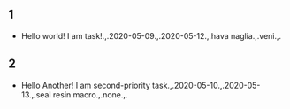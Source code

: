 ## 1
* Hello world! I am task!.,.2020-05-09.,.2020-05-12.,.hava naglia.,.veni.,.
## 2
* Hello Another! I am second-priority task.,.2020-05-10.,.2020-05-13.,.seal resin macro.,.none.,.

